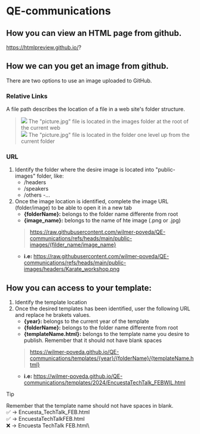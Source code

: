 # QE-communications
## How you can view an HTML page from github.
https://htmlpreview.github.io/?


## How we can you get an image from github.
There are two options to use an image uploaded to GitHub.
### Relative Links
A file path describes the location of a file in a web site's folder structure.


> <img src="/public-images/picture.jpg">	The "picture.jpg" file is located in the images folder at the root of the current web\
> <img src="../../../picture.jpg">	        The "picture.jpg" file is located in the folder one level up from the current folder

### URL 
1. Identify the folder where the desire image is located into "public-images" folder, like:
    - /headers
    - /speakers
    - /others
    -...
2. Once the image location is identified, complete the image URL (folder/image) to be able to open it in a new tab
    - **{folderName}:** belongs to the folder name differente from root
    - **{image_name}:** belongs to the name of hte image (.png or .jpg)
    > https://raw.githubusercontent.com/wilmer-poveda/QE-communications/refs/heads/main/public-images/{filder_name/image_name}
    - **i.e:** https://raw.githubusercontent.com/wilmer-poveda/QE-communications/refs/heads/main/public-images/headers/Karate_workshop.png

## How you can access to your template:
1. Identify the template location
2. Once the desired templates has been identified, user the following URL and replace he brakets values.
    - **{year}:** belongs to the current year of the template
    - **{folderName}:** belongs to the folder name differente from root
    - **{templateName.html}:** belongs to the template name you desire to publish. Remember that it should not have blank spaces
    > https://wilmer-poveda.github.io/QE-communications/templates/{year}/{folderName}/{templateName.html}
    - **i.e:** https://wilmer-poveda.github.io/QE-communications/templates/2024/EncuestaTechTalk_FEBWIL.html

> [!TIP]
> Remember that the template name should not have spaces in blank.\
> :white_check_mark:	 -> Encuesta_TechTalk_FEB.html\
> :white_check_mark:	 -> EncuestaTechTalkFEB.html\
> :x:  -> Encuesta TechTalk FEB.html\
    